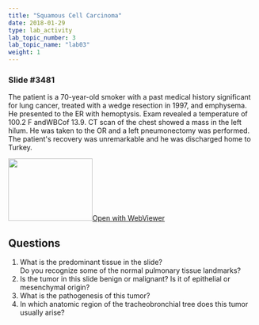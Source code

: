 ```yaml
---
title: "Squamous Cell Carcinoma"
date: 2018-01-29
type: lab_activity
lab_topic_number: 3
lab_topic_name: "lab03"
weight: 1
---
```

<div class="entrybody">
<h3>Slide #3481</h3>

<p>The patient is a 70-year-old smoker with a past medical history significant for lung cancer, treated with a wedge resection in 1997, and emphysema. He presented to the ER with hemoptysis. Exam revealed a temperature of 100.2 F and<span class="caps">WBC</span>of 13.9. CT scan of the chest showed a mass in the left hilum. He was taken to the OR and a left pneumonectomy was performed. The patient's recovery was unremarkable and he was discharged home to Turkey.<br clear="all"></p>

<div class="thumbnail"><a href="https://pathologylab.ctl.columbia.edu/slides/slide3481/" target="_blank"><img alt="" src="/assets/images/slide_3481.jpg" width="170" height="126" class="mt-image-left"></a><a href="https://pathologylab.ctl.columbia.edu/slides/slide3481/" target="_blank">Open with WebViewer</a></div>

<h2>Questions</h2>


<ol>
<li>What is the predominant tissue in the slide?<br>Do you recognize some of the normal pulmonary tissue landmarks?</li>
<li>Is the tumor in this slide benign or malignant? Is it of epithelial or mesenchymal origin?</li>
<li>What is the pathogenesis of this tumor?</li>
<li>In which anatomic region of the tracheobronchial tree does this tumor usually arise?</li>
</ol>


						
</div>
